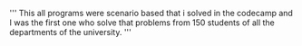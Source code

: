 ''' This all programs were scenario based that i solved in the codecamp and I was the first one who solve that problems from 150 students of all the departments of the university.
'''
